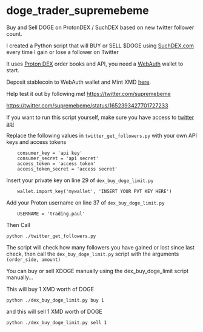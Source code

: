 # doge_trader_supremebeme
Buy and Sell DOGE on ProtonDEX / SuchDEX based on new twitter follower count.

I created a Python script that will BUY or SELL $DOGE using [SuchDEX.com](https://SuchDEX.com) every time I gain or lose a follower on Twitter

It uses [Proton DEX](https://protondex.com/dex?referrer=paul) order books and API, you need a [WebAuth](https://WebAuth.com) wallet to start.

Deposit stablecoin to WebAuth wallet and Mint XMD [here](https://metaldollar.com).

Help test it out by following me! https://twitter.com/supremebeme

https://twitter.com/supremebeme/status/1652393427701727233

If you want to run this script yourself, make sure you have access to [twitter api](https://developer.twitter.com/)

Replace the following values in `twitter_get_followers.py` with your own API keys and access tokens
```
    consumer_key = 'api key'
    consumer_secret = 'api secret'
    access_token = 'access token'
    access_token_secret = 'access secret'
```
Insert your private key on line 29 of `dex_buy_doge_limit.py`
```
    wallet.import_key('mywallet', 'INSERT YOUR PVT KEY HERE')
```

Add your Proton username on line 37 of `dex_buy_doge_limit.py`
```
    USERNAME = 'trading.paul'
```

Then Call 
```
python ./twitter_get_followers.py
```

The script will check how many followers you have gained or lost since last check, then call the `dex_buy_doge_limit.py` script with the arguments `(order_side, amount)`

You can buy or sell XDOGE manually using the dex_buy_doge_limit script manually...

This will buy 1 XMD worth of DOGE

```
python ./dex_buy_doge_limit.py buy 1
```
and this will sell 1 XMD worth of DOGE

```
python ./dex_buy_doge_limit.py sell 1
```
